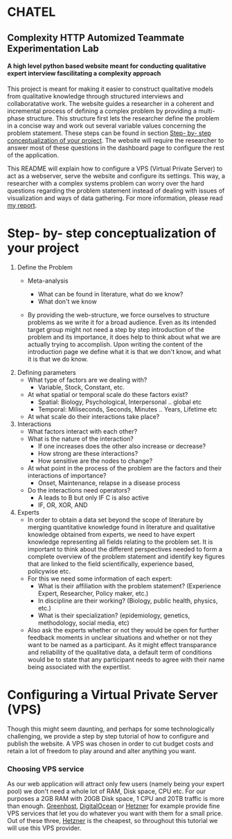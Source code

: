 # CHATEL
## Complexity HTTP Automized Teammate Experimentation Lab

#### A high level python based website meant for conducting qualitative expert interview fascilitating a complexity approach

This project is meant for making it easier to construct qualitative models from qualitative knowledge through structured interviews and collaboratative work. The website guides a researcher in a coherent and incremental process of defining a complex problem by providing a multi-phase structure. This structure first lets the researcher define the problem in a concise way and work out several variable values concerning the problem statement. These steps can be found in section [Step- by- step conceptualization of your project](#Step-_by-_step_conceptualization_of_your_project). The website will require the researcher to answer most of these questions in the dashboard page to configure the rest of the application. 

This README will explain how to configure a VPS (Virtual Private Server) to act as a webserver, serve the website and configure its settings. This way, a researcher with a complex systems problem can worry over the hard questions regarding the problem statement instead of dealing with issues of visualization and ways of data gathering. For more information, please read [my report](bas_chatel_internship2019.pdf).

# Step- by- step conceptualization of your project

1. Define the Problem
    * Meta-analysis 
      * What can be found in literature, what do we know?
      * What don't we know

    * By providing the web-structure, we force ourselves to structure problems as we write it for a broad audience. Even as its intended target group might not need a step by step introduction of the problem and its importance, it does help to think about what we are actually trying to accomplish. Upon writing the content of the introduction page we define what it is that we don't know, and what it is that we do know. 
2. Defining parameters
    * What type of factors are we dealing with?
      * Variable, Stock, Constant, etc.
    * At what spatial or temporal scale do these factors exist?
      * Spatial: Biology, Psychological, Interpersonal .. global etc
      * Temporal: Miliseconds, Seconds, Minutes .. Years, Lifetime etc
    * At what scale do their interactions take place?
3. Interactions
    * What factors interact with each other?
    * What is the nature of the interaction?
      * If one increases does the other also increase or decrease?
      * How strong are these interactions?
      * How sensitive are the nodes to change?
    * At what point in the process of the problem are the factors and their interactions of importance?
      * Onset, Maintenance, relapse in a disease process
    * Do the interactions need operators?
      * A leads to B but only IF C is also active
      * IF, OR, XOR, AND
4. Experts
    * In order to obtain a data set beyond the scope of literature by merging quantitative knowledge found in literature and qualitative knowledge obtained from experts, we need to have expert knowledge representing all fields relating to the problem set. It is important to think about the different perspectives needed to form a complete overview of the problem statement and identify key figures that are linked to the field scientifically, experience based, policywise etc.
    * For this we need some information of each expert:
      * What is their affiliation with the problem statement? (Experience Expert, Researcher, Policy maker, etc.)
      * In discipline are their working? (Biology, public health, physics, etc.)
      * What is their specialization? (epidemiology, genetics, methodology, social media, etc)
    * Also ask the experts whether or not they would be open for further feedback moments in unclear situations and whether or not they want to be named as a participant. As it might effect transparance and reliability of the qualitative data, a default term of conditions would be to state that any participant needs to agree with their name being associated with the expertlist.

# Configuring a Virtual Private Server (VPS)

Though this might seem daunting, and perhaps for some technologically challenging, we provide a step by step tutorial of how to configure and publish the website. A VPS was chosen in order to cut budget costs and retain a lot of freedom to play around and alter anything you want.

### Choosing VPS service
As our web application will attract only few users (namely being your expert pool) we don't need a whole lot of RAM, Disk space, CPU etc. For our purposes a 2GB RAM with 20GB Disk space, 1 CPU and 20TB traffic is more than enough. [Greenhost](https://greenhost.net/), [DigitalOcean](https://www.digitalocean.com/) or [Hetzner](https://www.hetzner.com/cloud) for example provide fine VPS services that let you do whatever you want with them for a small price. Out of these three, [Hetzner](https://www.hetzner.com/cloud) is the cheapest, so throughout this tutorial we will use this VPS provider.
















































